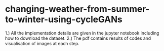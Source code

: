 # changing-weather-from-summer-to-winter-using-cycleGANs
1.) All the implementation details are given in the jupyter notebook including how to download the dataset.
2.) The pdf contains results of codes and visualisation of images at each step.
